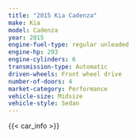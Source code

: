 ```yaml
---
title: "2015 Kia Cadenza"
make: Kia
model: Cadenza
year: 2015
engine-fuel-type: regular unleaded
engine-hp: 293
engine-cylinders: 6
transmission-type: Automatic
driven-wheels: Front wheel drive
number-of-doors: 4
market-category: Performance
vehicle-size: Midsize
vehicle-style: Sedan
---
```


{{< car_info >}}
